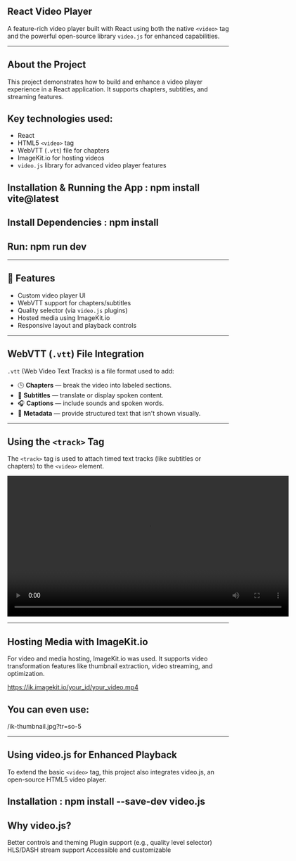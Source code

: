 ## React Video Player

A feature-rich video player built with React using both the native `<video>` tag and the powerful open-source library `video.js` for enhanced capabilities.

---

## About the Project

This project demonstrates how to build and enhance a video player experience in a React application. It supports chapters, subtitles, and streaming features.

## Key technologies used:

- React
- HTML5 `<video>` tag
- WebVTT (`.vtt`) file for chapters
- ImageKit.io for hosting videos
- `video.js` library for advanced video player features

##  Installation & Running the App : npm install vite@latest
## Install Dependencies : npm install
## Run: npm run dev

---

## 🎥 Features

- Custom video player UI
- WebVTT support for chapters/subtitles
- Quality selector (via `video.js` plugins)
- Hosted media using ImageKit.io
- Responsive layout and playback controls

---

## WebVTT (`.vtt`) File Integration

`.vtt` (Web Video Text Tracks) is a file format used to add:

- 🕒 **Chapters** — break the video into labeled sections.
- 💬 **Subtitles** — translate or display spoken content.
- 🎧 **Captions** — include sounds and spoken words.
- 📄 **Metadata** — provide structured text that isn't shown visually.

---

## Using the `<track>` Tag

The `<track>` tag is used to attach timed text tracks (like subtitles or chapters) to the `<video>` element.

<video controls width="640">
  <source src="your-video.mp4" type="video/mp4" />
  <track
    src="/chapters.vtt"
    kind="chapters"
    label="Chapters"
    default
  />
</video>

---

## Hosting Media with ImageKit.io

For video and media hosting, ImageKit.io was used. It supports video transformation features like thumbnail extraction, video streaming, and optimization.

https://ik.imagekit.io/your_id/your_video.mp4

## You can even use:

/ik-thumbnail.jpg?tr=so-5

---

## Using video.js for Enhanced Playback

To extend the basic `<video>` tag, this project also integrates video.js, an open-source HTML5 video player.

## Installation : npm install --save-dev video.js

## Why video.js?

Better controls and theming
Plugin support (e.g., quality level selector)
HLS/DASH stream support
Accessible and customizable


